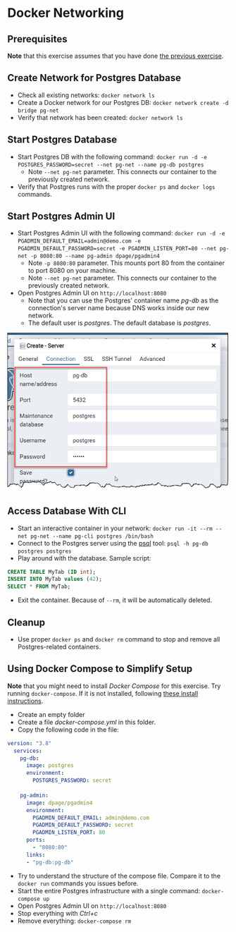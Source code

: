 # Docker Networking

## Prerequisites

**Note** that this exercise assumes that you have done [the previous exercise](https://github.com/rstropek/DockerVS2015Intro/tree/master/dockerDemos/labs/010-manage-docker-containers).

## Create Network for Postgres Database

* Check all existing networks: `docker network ls`
* Create a Docker network for our Postgres DB: `docker network create -d bridge pg-net`
* Verify that network has been created: `docker network ls`

## Start Postgres Database

* Start Postgres DB with the following command: `docker run -d -e POSTGRES_PASSWORD=secret --net pg-net --name pg-db postgres`
  * Note `--net pg-net` parameter. This connects our container to the previously created network.
* Verify that Postgres runs with the proper `docker ps` and `docker logs` commands.

## Start Postgres Admin UI

* Start Postgres Admin UI with the following command: `docker run -d -e PGADMIN_DEFAULT_EMAIL=admin@demo.com -e PGADMIN_DEFAULT_PASSWORD=secret -e PGADMIN_LISTEN_PORT=80 --net pg-net -p 8080:80 --name pg-admin dpage/pgadmin4`
  * Note `-p 8080:80` parameter. This mounts port 80 from the container to port 8080 on your machine.
  * Note `--net pg-net` parameter. This connects our container to the previously created network.
* Open Postgres Admin UI on `http://localhost:8080`
  * Note that you can use the Postgres' container name *pg-db* as the connection's server name because DNS works inside our new network.
  * The default user is *postgres*. The default database is *postgres*.

![Connection](pg-connect.png)

## Access Database With CLI

* Start an interactive container in your network: `docker run -it --rm --net pg-net --name pg-cli postgres /bin/bash`
* Connect to the Postgres server using the [psql](https://www.postgresql.org/docs/13/app-psql.html) tool: `psql -h pg-db postgres postgres`
* Play around with the database. Sample script:

```sql
CREATE TABLE MyTab (ID int);
INSERT INTO MyTab values (42);
SELECT * FROM MyTab;
```

* Exit the container. Because of `--rm`, it will be automatically deleted.

## Cleanup

* Use proper `docker ps` and `docker rm` command to stop and remove all Postgres-related containers.

## Using Docker Compose to Simplify Setup

**Note** that you might need to install *Docker Compose* for this exercise. Try running `docker-compose`. If it is not installed, following [these install instructions](https://docs.docker.com/compose/install/#install-compose).

* Create an empty folder
* Create a file *docker-compose.yml* in this folder.
* Copy the following code in the file:

```yml
version: "3.8"
  services:
    pg-db:
      image: postgres
      environment:
        POSTGRES_PASSWORD: secret

    pg-admin:
      image: dpage/pgadmin4
      environment:
        PGADMIN_DEFAULT_EMAIL: admin@demo.com
        PGADMIN_DEFAULT_PASSWORD: secret
        PGADMIN_LISTEN_PORT: 80
      ports:
        - "8080:80"
      links:
      - "pg-db:pg-db"
```

* Try to understand the structure of the compose file. Compare it to the `docker run` commands you issues before.
* Start the entire Postgres infrastructure with a single command: `docker-compose up`
* Open Postgres Admin UI on `http://localhost:8080`
* Stop everything with *Ctrl+c*
* Remove everything: `docker-compose rm`
